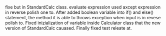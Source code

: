 fixe but in StandardCalc class. evaluate expression used axcept expression in reverse polish one to. After added boolean variable into if() and else() statement, the method it is able to throws exception when input is in revese polish to. Fixed inizialization of variable inside Calculator class that the new version of StandardCalc cauased. Finally fixed test releate at.